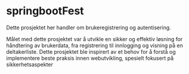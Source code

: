 # springbootFest

Dette prosjektet her handler om brukeregistrering og autentisering. 

Målet med dette prosjektet var å utvikle en sikker og effektiv løsning for håndtering av brukerdata,
fra registrering til innlogging og visning på en deltakerliste. Dette prosjektet ble inspirert av et behov for å forstå og implementere beste praksis innen webutvikling, spesielt fokusert på sikkerhetsaspekter
